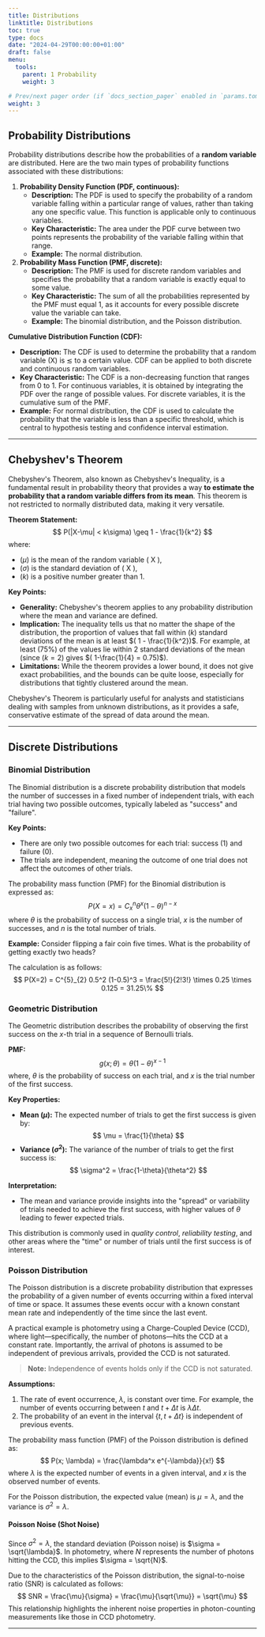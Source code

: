 ```yaml
---
title: Distributions
linktitle: Distributions
toc: true
type: docs
date: "2024-04-29T00:00:00+01:00"
draft: false
menu:
  tools:
    parent: 1 Probability
    weight: 3

# Prev/next pager order (if `docs_section_pager` enabled in `params.toml`)
weight: 3
---
```


## Probability Distributions

Probability distributions describe how the probabilities of a **random variable** are distributed. Here are the two main types of probability functions associated with these distributions:

1. **Probability Density Function (PDF, continuous):**
   - **Description:** The PDF is used to specify the probability of a random variable falling within a particular range of values, rather than taking any one specific value. This function is applicable only to continuous variables.
   - **Key Characteristic:** The area under the PDF curve between two points represents the probability of the variable falling within that range.
   - **Example:** The normal distribution.
2. **Probability Mass Function (PMF, discrete):**
   - **Description:** The PMF is used for discrete random variables and specifies the probability that a random variable is exactly equal to some value.
   - **Key Characteristic:** The sum of all the probabilities represented by the PMF must equal 1, as it accounts for every possible discrete value the variable can take.
   - **Example:** The binomial distribution, and the Poisson distribution.

**Cumulative Distribution Function (CDF):**
   - **Description:** The CDF is used to determine the probability that a random variable \(X\) is $\lesssim$ to a certain value. CDF can be applied to both discrete and continuous random variables.
   - **Key Characteristic:** The CDF is a non-decreasing function that ranges from 0 to 1. For continuous variables, it is obtained by integrating the PDF over the range of possible values. For discrete variables, it is the cumulative sum of the PMF.
   - **Example:** For normal distribution, the CDF is used to calculate the probability that the variable is less than a specific threshold, which is central to hypothesis testing and confidence interval estimation.

---
## Chebyshev's Theorem

Chebyshev's Theorem, also known as Chebyshev's Inequality, is a fundamental result in probability theory that provides a way **to estimate the probability that a random variable differs from its mean**. This theorem is not restricted to normally distributed data, making it very versatile.

**Theorem Statement:**
$$
P(|X-\mu| < k\sigma) \geq 1 - \frac{1}{k^2}
$$
where:
- ($\mu$) is the mean of the random variable \( X \),
- ($\sigma$) is the standard deviation of \( X \),
- ($k$) is a positive number greater than 1.

**Key Points:**
- **Generality:** Chebyshev's theorem applies to any probability distribution where the mean and variance are defined.
- **Implication:** The inequality tells us that no matter the shape of the distribution, the proportion of values that fall within ($k$) standard deviations of the mean is at least $( 1 - \frac{1}{k^2})$. For example, at least (75\%) of the values lie within 2 standard deviations of the mean (since ($k=2$) gives $( 1-\frac{1}{4} = 0.75)$).
- **Limitations:** While the theorem provides a lower bound, it does not give exact probabilities, and the bounds can be quite loose, especially for distributions that tightly clustered around the mean.

Chebyshev's Theorem is particularly useful for analysts and statisticians dealing with samples from unknown distributions, as it provides a safe, conservative estimate of the spread of data around the mean.



---
## Discrete Distributions

### Binomial Distribution

The Binomial distribution is a discrete probability distribution that models the number of successes in a fixed number of independent trials, with each trial having two possible outcomes, typically labeled as "success" and "failure".

**Key Points:**
- There are only two possible outcomes for each trial: success (1) and failure (0).
- The trials are independent, meaning the outcome of one trial does not affect the outcomes of other trials.

The probability mass function (PMF) for the Binomial distribution is expressed as:
$$
P(X=x) = C^{n}_{x} \theta^x (1-\theta)^{n-x}
$$
where $\theta$ is the probability of success on a single trial, $x$ is the number of successes, and $n$ is the total number of trials.

**Example:**
Consider flipping a fair coin five times. What is the probability of getting exactly two heads?

The calculation is as follows:
$$
P(X=2) = C^{5}_{2} 0.5^2 (1-0.5)^3 = \frac{5!}{2!3!} \times 0.25 \times 0.125 = 31.25\%
$$


### Geometric Distribution

The Geometric distribution describes the probability of observing the first success on the $x$-th trial in a sequence of Bernoulli trials.

**PMF:**
$$
g(x; \theta) = \theta(1-\theta)^{x-1}
$$
where, $\theta$ is the probability of success on each trial, and $x$ is the trial number of the first success.

**Key Properties:**
- **Mean ($\mu$):** The expected number of trials to get the first success is given by:
  $$
  \mu = \frac{1}{\theta}
  $$
- **Variance ($\sigma^2$):** The variance of the number of trials to get the first success is:
  $$
  \sigma^2 = \frac{1-\theta}{\theta^2}
  $$

**Interpretation:**
- The mean and variance provide insights into the "spread" or variability of trials needed to achieve the first success, with higher values of $\theta$ leading to fewer expected trials.

This distribution is commonly used in *quality control*, *reliability testing*, and other areas where the "time" or number of trials until the first success is of interest.


### Poisson Distribution 

The Poisson distribution is a discrete probability distribution that expresses the probability of a given number of events occurring within a fixed interval of time or space. It assumes these events occur with a known constant mean rate and independently of the time since the last event.

A practical example is photometry using a Charge-Coupled Device (CCD), where light—specifically, the number of photons—hits the CCD at a constant rate. Importantly, the arrival of photons is assumed to be independent of previous arrivals, provided the CCD is not saturated.

> **Note:** Independence of events holds only if the CCD is not saturated.

**Assumptions:**
1. The rate of event occurrence, $\lambda$, is constant over time. For example, the number of events occurring between $t$ and $t + \Delta t$ is $\lambda \Delta t$.
2. The probability of an event in the interval $\{t, t+\Delta t\}$ is independent of previous events.

The probability mass function (PMF) of the Poisson distribution is defined as:
$$
P(x; \lambda) = \frac{\lambda^x e^{-\lambda}}{x!}
$$
where $\lambda$ is the expected number of events in a given interval, and $x$ is the observed number of events.

For the Poisson distribution, the expected value (mean) is $\mu = \lambda$, and the variance is $\sigma^2 = \lambda$.

#### Poisson Noise (Shot Noise)

Since $\sigma^2 = \lambda$, the standard deviation (Poisson noise) is $\sigma = \sqrt{\lambda}$. In photometry, where $N$ represents the number of photons hitting the CCD, this implies $\sigma = \sqrt{N}$.

Due to the characteristics of the Poisson distribution, the signal-to-noise ratio (SNR) is calculated as follows:
$$
SNR = \frac{\mu}{\sigma} = \frac{\mu}{\sqrt{\mu}} = \sqrt{\mu}
$$
This relationship highlights the inherent noise properties in photon-counting measurements like those in CCD photometry.

---

